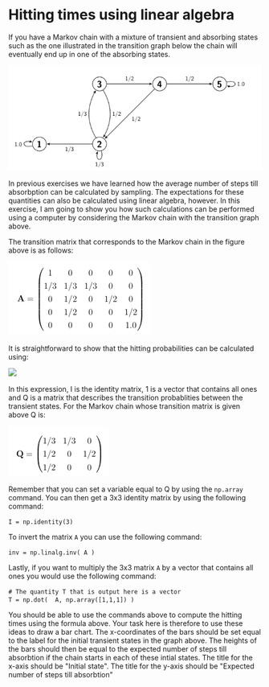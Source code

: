 # Hitting times using linear algebra

If you have a Markov chain with a mixture of transient and absorbing states such as the one illustrated in the transition graph below the chain will eventually end up in one of the absorbing states.

![](chain.png)

In previous exercises we have learned how the average number of steps till absorbption can be calculated by sampling.  The expectations for these quantities can also be calculated using linear algebra, however.  In this exercise, I am going to show you how such calculations can be performed using a computer by considering the Markov chain with the transition graph above.

The transition matrix that corresponds to the Markov chain in the figure above is as follows:

![](matrix.png)

It is straightforward to show that the hitting probabilities can be calculated using:

![](https://render.githubusercontent.com/render/math?math=\mathbf{h}=(\mathbf{I}-\mathbf{Q})^{-1}\mathbf{1})

In this expression, I is the identity matrix, 1 is a vector that contains all ones and Q is a matrix that describes the transition probablities between the transient states.  For the Markov chain whose transition matrix is given above Q is:

![](Q.png)

Remember that you can set a variable equal to Q by using the `np.array` command.  You can then get a 3x3 identity matrix by using the following command:

````
I = np.identity(3)
`````

To invert the matrix `A` you can use the following command:

````
inv = np.linalg.inv( A )
````

Lastly, if you want to multiply the 3x3 matrix `A` by a vector that contains all ones you would use the following command:

````
# The quantity T that is output here is a vector
T = np.dot(  A, np.array([1,1,1]) )
````

You should be able to use the commands above to compute the hitting times using the formula above.  Your task here is therefore to use these ideas to draw a bar chart.  The x-coordinates of the bars should be set equal to the label for the initial transient states in the graph above.  The heights of the bars should then be equal to the expected number of steps till absorbtion if the chain starts in each of these intial states.  The title for the x-axis should be "Initial state".  The title for the y-axis should be "Expected number of steps till absorbtion"

 
